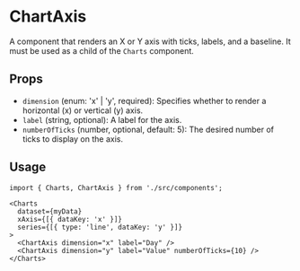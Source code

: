 # ChartAxis

A component that renders an X or Y axis with ticks, labels, and a baseline. It must be used as a child of the `Charts` component.

## Props

*   `dimension` (enum: 'x' | 'y', required): Specifies whether to render a horizontal (x) or vertical (y) axis.
*   `label` (string, optional): A label for the axis.
*   `numberOfTicks` (number, optional, default: 5): The desired number of ticks to display on the axis.

## Usage

```tsx
import { Charts, ChartAxis } from './src/components';

<Charts
  dataset={myData}
  xAxis={[{ dataKey: 'x' }]}
  series={[{ type: 'line', dataKey: 'y' }]}
>
  <ChartAxis dimension="x" label="Day" />
  <ChartAxis dimension="y" label="Value" numberOfTicks={10} />
</Charts>
```
